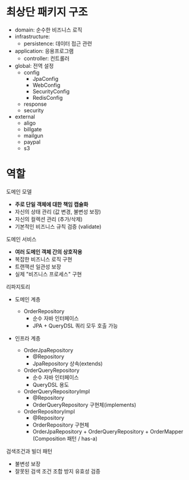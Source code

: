 # 최상단 패키지 구조

- domain: 순수한 비즈니스 로직
- infrastructure:
    - persistence: 데이터 접근 관련
- application: 응용프로그램
    - controller: 컨트롤러
- global: 전역 설정
    - config
        - JpaConfig
        - WebConfig
        - SecurityConfig
        - RedisConfig
    - response
    - security
- external
    - aligo
    - billgate
    - mailgun
    - paypal
    - s3

# 역할

도메인 모델

- **주로 단일 객체에 대한 책임 캡슐화**
- 자신의 상태 관리 (값 변경, 불변성 보장)
- 자신의 컬렉션 관리 (추가/삭제)
- 기본적인 비즈니스 규칙 검증 (validate)

도메인 서비스

- **여러 도메인 객체 간의 상호작용**
- 복잡한 비즈니스 로직 구현
- 트랜잭션 일관성 보장
- 실제 "비즈니스 프로세스" 구현

리파지토리

- 도메인 계층
    - OrderRepository
        - 순수 자바 인터페이스
        - JPA + QueryDSL 쿼리 모두 호출 가능

- 인프라 계층
    - OrderJpaRepository
        - @Repository
        - JpaRepository 상속(extends)
    - OrderQueryRepository
        - 순수 자바 인터페이스
        - QueryDSL 용도
    - OrderQueryRepositoryImpl
        - @Repository
        - OrderQueryRepository 구현체(implements)
    - OrderRepositoryImpl
        - @Repository
        - OrderRepository 구현체
        - OrderJpaRepository + OrderQueryRepository + OrderMapper (Composition 패턴 / has-a)

검색조건과 빌더 패턴

- 불변성 보장
- 잘못된 검색 조건 조합 방지 유효성 검증
